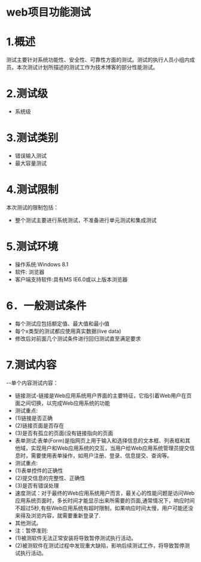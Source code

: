 #   web项目功能测试

# 1.概述
测试主要针对系统功能性、安全性、可靠性方面的测试。测试的执行人员小组内成员。本次测试计划所描述的测试工作为技术博客的部分性能测试。
# 2.测试级
 - 系统级
# 3.测试类别
 - 错误输入测试
 - 最大容量测试
# 4.测试限制
   本次测试的限制包括：


  - 整个测试主要进行系统测试，不准备进行单元测试和集成测试
# 5.测试环境
   - 操作系统:Windows 8.1 
   - 软件: 浏览器 
   - 客户端支持软件:具有MS IE6.0或以上版本浏览器
# 6．一般测试条件
- 每个测试应包括额定值、最大值和最小值
- 每个x类型的测试都应使用真实数据(live data)
- 修改后对前面几个测试条件进行回归测试直至满足要求
# 7.测试内容
--单个内容测试内容：
-  链接测试-链接是Web应用系统用户界面的主要特征，它指引着Web用户在页面之间切换，以完成Web应用系统的功能
- 测试重点:
- (1)链接是否正确 
- (2)链接页面是否存在
- (3)是否有孤立的页面(没有链接指向的页面
-   表单测试:表单(Form)是指网页上用于输入和选择信息的文本框、列表框和其他域，实现用户和Web应用系统的交互，当用户给Web应用系统管理员提交信息时，需要使用表单操作，如用户注册、登录、信息提交、查询等。 
-   测试重点:
-   (1)表单控件的正确性
-   (2)提交信息的完整性、正确性
-   (3)是否有错误处理
- 速度测试：对于最终的Web应用系统用户而言，最关心的性能问题是访问Web应用系统页面时，多长时间才能显示出来所需要的页面,通常情况下，响应时间不超过5秒,有些Web应用系统有超时限制，如果响应时间太慢，用户可能还没来得及浏览内容，就需要重新登录了.
- 其他测试。
-	 注：暂停准则:
- (1)被测软件无法正常安装将导致暂停测试执行活动。  
- (2)被测软件在测试过程中发现重大缺陷，影响后续测试工作，将导致暂停测试执行活动。
